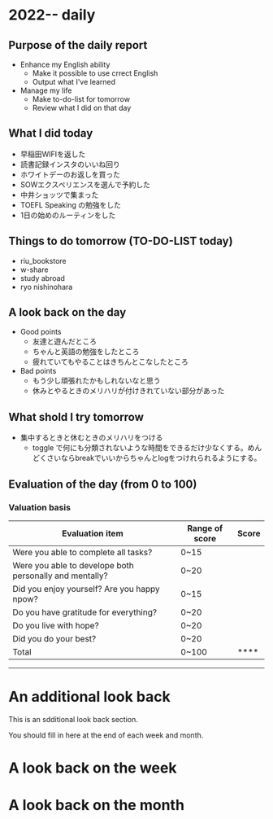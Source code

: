 # 2022-- daily 

## Purpose of the daily report
- Enhance my English ability
  - Make it possible to use crrect English
  - Output what I've learned
- Manage my life
  - Make to-do-list for tomorrow
  - Review what I did on that day
 
## What I did today
- 早稲田WIFIを返した
- 読書記録インスタのいいね回り
- ホワイトデーのお返しを買った
- SOWエクスペリエンスを選んで予約した
- 中井ショッツで集まった
- TOEFL Speaking の勉強をした
- 1日の始めのルーティンをした

## Things to do tomorrow (TO-DO-LIST today)
- riu_bookstore
- w-share
- study abroad
- ryo nishinohara

## A look back on the day
- Good points
  - 友達と遊んだところ
  - ちゃんと英語の勉強をしたところ
  - 疲れていてもやることはきちんとこなしたところ
- Bad points
  - もう少し頑張れたかもしれないなと思う
  - 休みとやるときのメリハリが付けきれていない部分があった

## What shold I try tomorrow
- 集中するときと休むときのメリハリをつける
  - toggle で何にも分類されないような時間をできるだけ少なくする。めんどくさいならbreakでいいからちゃんとlogをつけれられるようにする。

## Evaluation of the day (from 0 to 100)
### Valuation basis
|Evaluation item|Range of score|Score|
|---------------|--------------|-----|
|Were you able to complete all tasks?|0~15||
|Were you able to develope both personally and mentally?|0~20||
|Did you enjoy yourself? Are you happy npow?|0~15||
|Do you have gratitude for everything?|0~20||
|Do you live with hope?|0~20||
|Did you do your best?|0~20||
|Total|0~100|****|

---
# An additional look back 
This is an sdditional look back section.

You should fill in here at the end of each week and month.

# A look back on the week

# A look back on the month
